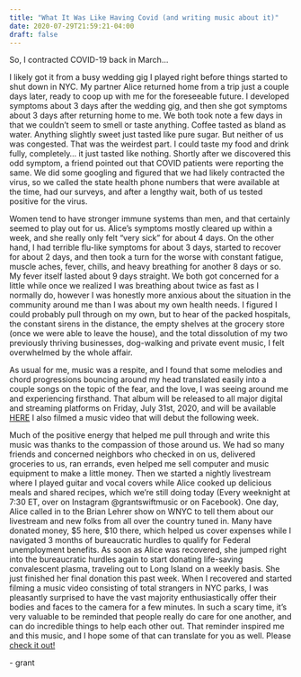 ```yaml
---
title: "What It Was Like Having Covid (and writing music about it)"
date: 2020-07-29T21:59:21-04:00
draft: false
---
```


So, I contracted COVID-19 back in March...

I likely got it from a busy wedding gig I played right before things started to shut down in NYC. My partner Alice returned home from a trip just a couple days later, ready to coop up with me for the foreseeable future. I developed symptoms about 3 days after the wedding gig, and then she got symptoms about 3 days after returning home to me. We both took note a few days in that we couldn’t seem to smell or taste anything. Coffee tasted as bland as water. Anything slightly sweet just tasted like pure sugar. But neither of us was congested. That was the weirdest part. I could taste my food and drink fully, completely… it just tasted like nothing. Shortly after we discovered this odd symptom, a friend pointed out that COVID patients were reporting the same. We did some googling and figured that we had likely contracted the virus, so we called the state health phone numbers that were available at the time, had our surveys, and after a lengthy wait, both of us tested positive for the virus.

Women tend to have stronger immune systems than men, and that certainly seemed to play out for us. Alice’s symptoms mostly cleared up within a week, and she really only felt “very sick” for about 4 days. On the other hand, I had terrible flu-like symptoms for about 3 days, started to recover for about 2 days, and then took a turn for the worse with constant fatigue, muscle aches, fever, chills, and heavy breathing for another 8 days or so. My fever itself lasted about 9 days straight. We both got concerned for a little while once we realized I was breathing about twice as fast as I normally do, however I was honestly more anxious about the situation in the community around me than I was about my own health needs. I figured I could probably pull through on my own, but to hear of the packed hospitals, the constant sirens in the distance, the empty shelves at the grocery store (once we were able to leave the house), and the total dissolution of my two previously thriving businesses, dog-walking and private event music, I felt overwhelmed by the whole affair.

As usual for me, music was a respite, and I found that some melodies and chord progressions bouncing around my head translated easily into a couple songs on the topic of the fear, and the love, I was seeing around me and experiencing firsthand. That album will be released to all major digital and streaming platforms on Friday, July 31st, 2020, and will be available <a href="https://distrokid.com/hyperfollow/grantswift/fear-and-love-in-the-time-of-corona">HERE</a> I also filmed a music video that will debut the following week.

Much of the positive energy that helped me pull through and write this music was thanks to the compassion of those around us. We had so many friends and concerned neighbors who checked in on us, delivered groceries to us, ran errands, even helped me sell computer and music equipment to make a little money. Then we started a nightly livestream where I played guitar and vocal covers while Alice cooked up delicious meals and shared recipes, which we’re still doing today (Every weeknight at 7:30 ET, over on Instagram @grantswiftmusic or on Facebook). One day, Alice called in to the Brian Lehrer show on WNYC to tell them about our livestream and new folks from all over the country tuned in. Many have donated money, $5 here, $10 there, which helped us cover expenses while I navigated 3 months of bureaucratic hurdles to qualify for Federal unemployment benefits. As soon as Alice was recovered, she jumped right into the bureaucratic hurdles again to start donating life-saving convalescent plasma, traveling out to Long Island on a weekly basis. She just finished her final donation this past week. When I recovered and started filming a music video consisting of total strangers in NYC parks, I was pleasantly surprised to have the vast majority enthusiastically offer their bodies and faces to the camera for a few minutes. In such a scary time, it’s very valuable to be reminded that people really do care for one another, and can do incredible things to help each other out. That reminder inspired me and this music, and I hope some of that can translate for you as well. Please <a href="https://distrokid.com/hyperfollow/grantswift/fear-and-love-in-the-time-of-corona">check it out!</a>

\- grant
